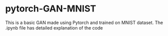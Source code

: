 # pytorch-GAN-MNIST
This is a basic GAN made using Pytorch and trained on MNIST dataset. The .ipynb file has detailed explanation of the code
